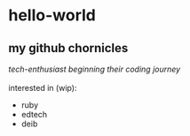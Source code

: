 # hello-world
<h2>my github chornicles</h2>
<i>tech-enthusiast beginning their coding journey</i><br><br>
interested in (wip):
<ul><li>ruby</li>
<li>edtech</li>
<li>deib</li></u>
